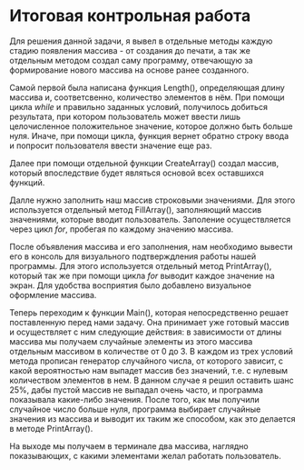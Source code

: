 # Итоговая контрольная работа
  Для решения данной задачи, я вывел в отдельные методы каждую стадию появления массива - от создания до печати, а так же
  отдельным методом создал саму программу, отвечающую за формирование нового массива на основе ранее созданного. 
  
  Самой первой была написана функция Length(), определяющая длину массива и, соответсвенно, количество элементов в нём. При помощи цикла
  *while* и правильно заданных условий, получилось добиться результата, при котором пользователь может ввести лишь целочисленное
  положительное значение, которое должно быть больше нуля. Иначе, при помощи цикла, функция вернет обратно строку ввода и попросит 
  пользователя ввести значение еще раз.
  
  Далее при помощи отдельной функции CreateArray() создал массив, который впоследствие будет являться основой всех оставшихся функций. 
  
  Далле нужно заполнить наш массив строковыми значениями. Для этого используется отдельный метод FillArray(), заполняющий массив значениями, 
  которые вводит пользователь. Заполение осуществляется через цикл *for*, пробегая по каждому значению массива. 
  
  После объявления массива и его заполнения, нам необходимо вывести его в консоль для визуального подтверждления работы
  нашей программы. Для этого используется отдельный метод PrintArray(), который так же при помощи цикла *for* выводит каждое значение
  на экран. Для удобства восприятия было добавлено визуальное оформление массива.
  
  Теперь переходим к функции Main(), которая непосредственно решает поставленную перед нами задачу. Она принимает уже готовый массив и
  осуществляет с ним следующие действия: в зависимости от длины массива мы получаем случайные элементы из этого массива 
  отдельным массивом в количестве от 0 до 3. В каждом из трех условий метода прописан генератор случайного числа, от которого
  зависит, с какой вероятностью нам выпадет массив без значений, т.е. с нулевым количеством элементов в нем. В данном случае я 
  решил оставить шанс 25%, дабы пустой массив не выпадал очень часто, и программа показывала какие-либо значения. После того,
  как мы получили случайное число больше нуля, программа выбирает случайные значения из массива и выводит их таким же способом,
  как это делается в методе PrintArray().
  
  На выходе мы получаем в терминале два массива, наглядно показывающих, с какими элементами желал работать пользователь.
